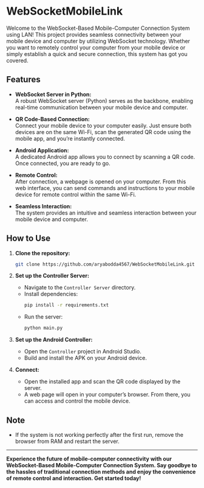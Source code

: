 # WebSocketMobileLink

Welcome to the WebSocket-Based Mobile-Computer Connection System using LAN! This project provides seamless connectivity between your mobile device and computer by utilizing WebSocket technology. Whether you want to remotely control your computer from your mobile device or simply establish a quick and secure connection, this system has got you covered.

## Features

- **WebSocket Server in Python:**  
  A robust WebSocket server (Python) serves as the backbone, enabling real-time communication between your mobile device and computer.

- **QR Code-Based Connection:**  
  Connect your mobile device to your computer easily. Just ensure both devices are on the same Wi-Fi, scan the generated QR code using the mobile app, and you’re instantly connected.

- **Android Application:**  
  A dedicated Android app allows you to connect by scanning a QR code. Once connected, you are ready to go.

- **Remote Control:**  
  After connection, a webpage is opened on your computer. From this web interface, you can send commands and instructions to your mobile device for remote control within the same Wi-Fi.

- **Seamless Interaction:**  
  The system provides an intuitive and seamless interaction between your mobile device and computer.

## How to Use

1. **Clone the repository:**
    ```sh
    git clone https://github.com/aryabodda4567/WebSocketMobileLink.git
    ```

2. **Set up the Controller Server:**
    - Navigate to the `Controller Server` directory.
    - Install dependencies:
      ```sh
      pip install -r requirements.txt
      ```
    - Run the server:
      ```sh
      python main.py
      ```

3. **Set up the Android Controller:**
    - Open the `Controller` project in Android Studio.
    - Build and install the APK on your Android device.

4. **Connect:**
    - Open the installed app and scan the QR code displayed by the server.
    - A web page will open in your computer’s browser. From there, you can access and control the mobile device.

## Note

- If the system is not working perfectly after the first run, remove the browser from RAM and restart the server.

---

**Experience the future of mobile-computer connectivity with our WebSocket-Based Mobile-Computer Connection System. Say goodbye to the hassles of traditional connection methods and enjoy the convenience of remote control and interaction. Get started today!**
